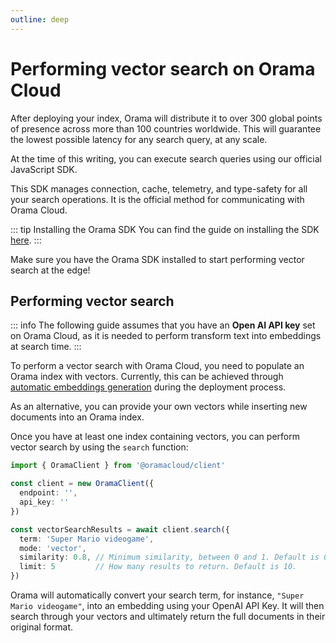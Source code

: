 ```yaml
---
outline: deep
---
```


# Performing vector search on Orama Cloud

After deploying your index, Orama will distribute it to over 300 global points of presence across more than 100 countries worldwide. This will guarantee the lowest possible latency for any search query, at any scale.

At the time of this writing, you can execute search queries using our official JavaScript SDK.

This SDK manages connection, cache, telemetry, and type-safety for all your search operations. It is the official method for communicating with Orama Cloud.

::: tip Installing the Orama SDK
You can find the guide on installing the SDK [here](/cloud/integrating-orama-cloud/javascript-sdk).
:::

Make sure you have the Orama SDK installed to start performing vector search at the edge!

## Performing vector search

::: info
The following guide assumes that you have an **Open AI API key** set on Orama Cloud, as it is needed to perform transform text into embeddings at search time.
:::

To perform a vector search with Orama Cloud, you need to populate an Orama index with vectors. Currently, this can be achieved through [automatic embeddings generation](/cloud/orama-ai/automatic-embeddings-generation) during the deployment process.

As an alternative, you can provide your own vectors while inserting new documents into an Orama index.

Once you have at least one index containing vectors, you can perform vector search by using the `search` function:

```ts
import { OramaClient } from '@oramacloud/client'

const client = new OramaClient({
  endpoint: '',
  api_key: ''
})

const vectorSearchResults = await client.search({
  term: 'Super Mario videogame',
  mode: 'vector',
  similarity: 0.8, // Minimum similarity, between 0 and 1. Default is 0.8 (80% similar).
  limit: 5         // How many results to return. Default is 10.
})
```

Orama will automatically convert your search term, for instance, `"Super Mario videogame"`, into an embedding using your OpenAI API Key. It will then search through your vectors and ultimately return the full documents in their original format.